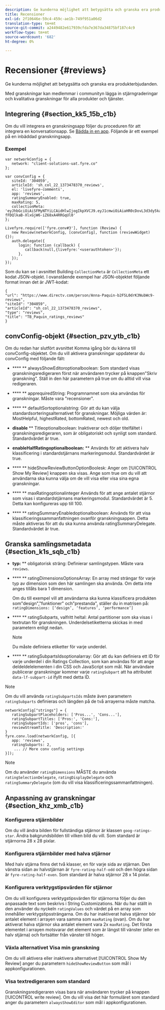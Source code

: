 ```yaml
---
description: Ge kunderna möjlighet att betygsätta och granska era produkterbjudanden.
title: Recensioner
exl-id: 2f10646e-59c4-459c-ae1b-749f951a06d2
translation-type: tm+mt
source-git-commit: a2449482e617939cfda7e367da34875bf187c4c9
workflow-type: tm+mt
source-wordcount: '682'
ht-degree: 0%

---
```


# Recensioner {#reviews}

Ge kunderna möjlighet att betygsätta och granska era produkterbjudanden.

Med granskningar kan medlemmar i communityn lägga in stjärngraderingar och kvalitativa granskningar för alla produkter och tjänster.

## Integrering {#section_kk5_15b_c1b}

Om du vill integrera en granskningsapp följer du proceduren för att integrera en konversationsapp. Se [Bädda in en app](/help/implementation/c-livefyre-identity-comp/t-using-studio-to-connect-your-social-apps-to-your-livefyre-implementation.md). Följande är ett exempel på en inbäddad granskningsapp.

### Exempel

```
var networkConfig = { 
   network: "client-solutions-uat.fyre.co" 
}; 
  
var convConfig = { 
   siteId: '304059', 
   articleId: 'sh_col_22_1373478370_reviews', 
   el: 'livefyre-comments', 
   app: 'reviews', 
   ratingSummaryEnabled: true, 
   maxRating: 5, 
   collectionMeta: 'eyJhbGciOiAiSFMyNTYiLCAidHlwIjogIkpXVCJ9.eyJ1cmwiOiAiaHR0cDovL3d3dy5kaXJlY3R2LmNvbS9wZXJzb24vQW5uYS1QYXF1aW4tYjJGU0wwZHJLM051YldjOS1yZXZpZXdzIiwgInNpdGVJZCI6ICIzMDQwNTkiLCAiYXJ0aWNsZUlkIjogInNoX2NvbF8yMl8xMzczNDc4MzcwX3Jldmlld3MiLCAidHlwZSI6ICJyZXZpZXdzIiwgInRpdGxlIjogIlRCX1BhcXVpbl9yYXRpbmdzX3Jldmlld3MifQ.hes3KMwygCG-fFDQlkaB-XlxGjW6-iZ68xA4RRGqUl0' 
}; 
  
Livefyre.require(['fyre.conv#3'], function (Review) { 
   new Review(networkConfig, [convConfig], function (reviewWidget) {}); 
   auth.delegate({ 
      login: function (callback) { 
         callback(null,{livefyre:'<userauthtoken>'}); 
      }, 
   }); 
});
```

Som du kan se i avsnittet Building `CollectionMeta` är `CollectionMeta` ett kodat JSON-objekt. I ovanstående exempel har JSON-objektet följande format innan det är JWT-kodat:

```
{ 
"url": "https://www.directv.com/person/Anna-Paquin-b2FSL0drK3NubWc9-reviews",  
"siteId": "304059",  
"articleId": "sh_col_22_1373478370_reviews",  
"type": "reviews",  
"title": "TB_Paquin_ratings_reviews" 
}
```

## convConfig-objekt {#section_pzv_ytb_c1b}

Om du redan har slutfört avsnittet Komma igång bör du känna till convConfig-objektet. Om du vill aktivera granskningar uppdaterar du convConfig med följande fält:

* **** ** alwaysShowEditoroptionalboolean: Som standard visas granskningsredigeraren först när användaren trycker på knappen&quot;Skriv granskning&quot;. Ställ in den här parametern på true om du alltid vill visa redigeraren.

* **** ** apprequiredString: Programnamnet som ska användas för granskningar. Måste vara &quot;recensioner&quot;.

* **** ** defaultSortoptionalstring: Gör att du kan välja standardsorteringsalternativet för granskningar. Möjliga värden är: MostHelpful, highestRated, bottomRated, newest och old.

* **disable** ** Titleoptionalboolean: Inaktiverar och döljer titelfältet i granskningsredigeraren, som är obligatoriskt och synligt som standard. Standardvärdet är true.

* **enableHalfRatingoptionalboolean:** **  Används för att aktivera halv klassificering i standardstjärnans markeringsmodul. Standardvärdet är true.

* **** ** hideShowReviewButtonOptionBoolesk: Anger om  [!UICONTROL Show My Review] knappen ska visas. Ange som true om du vill att användarna ska kunna välja om de vill visa eller visa sina egna granskningar.

* **** ** maxRatingoptionalinteger Används för att ange antalet stjärnor som visas i standardstjärnans markeringsmodul. Standardvärdet är 5. Detta kan konfigureras upp till 100.

* **** ** ratingSummaryEnabledoptionalboolean: Används för att visa klassificeringssammanfattningen ovanför granskningsappen. Detta måste aktiveras för att du ska kunna använda ratingSummaryDelegate. Standardvärdet är true.

## Granska samlingsmetadata {#section_k1s_sqb_c1b}

* **typ:** ** obligatorisk sträng: Definierar samlingstypen. Måste vara `reviews`.

* **** ** ratingDimensionsOptionsArray: En array med strängar för varje typ av dimension som den här samlingen ska använda. Om detta inte anges tillåts bara 1 dimension.

   Om du till exempel vill att användarna ska kunna klassificera produkten som&quot;design&quot;,&quot;funktioner&quot; och&quot;prestanda&quot;, ställer du in matrisen på: `ratingDimensions: [‘design’, ‘features’, ‘performance’]`

* **** ** ratingSubparts, valfritt heltal: Antal partitioner som ska visas i textrutan för granskningen. Underdelsetiketterna skickas in med parametern enligt nedan.

   >[!NOTE]
   >Du måste definiera etiketter för varje underdel.

* **** ** ratingSubpartsIdsoptionalarray: Gör att du kan definiera ett ID för varje underdel i din Ratings Collection, som kan användas för att ange deldeldelelementen i din CSS och JavaScript som mål. När användare publicerar granskningar kommer varje `ratingSubpart` att ha attributet `data-lf-subpart-id` ifyllt med detta ID.

>[!NOTE]
>
>Om du vill använda `ratingSubpartsIds` måste även parametern `ratingSubparts` definieras och längden på de två arrayerna måste matcha.

```
networkConfig["strings"] = { 
   ratingSubpartPlaceholders: ['Pros...', 'Cons...'], 
   ratingSubpartTitles: ['Pros:', 'Cons:'], 
   ratingSubpartIds: ['pros', 'cons'], 
   reviewStreamTitle: 'Description:' 
} 
fyre.conv.load(networkConfig, [{ 
   app: 'reviews', 
   ratingSubparts: 2, 
    ... // More conv config settings 
}]);
```

>[!NOTE]
>
>Om du använder `ratingDimensions` MÅSTE du använda `ratingSelectionDelegate`, `ratingDisplayDelegate` och `ratingSummaryDelegate` (om du vill visa klassificeringssammanfattningen).

## Anpassning av granskningar {#section_khz_xmb_c1b}

### Konfigurera stjärnbilder

Om du vill ändra bilden för fullständiga stjärnor är klassen `goog-ratings-star`. Ändra bakgrundsbilden till vilken bild du vill. Som standard är stjärnorna 28 x 28 pixlar.

### Konfigurera stjärnbilder med halva stjärnor

Med halv stjärna finns det två klasser, en för varje sida av stjärnan. Den vänstra sidan av halvstjärnan är `fyre-rating-half-odd` och den högra sidan är `fyre-rating-half-even`. Som standard är halva stjärnor 28 x 14 pixlar.

### Konfigurera verktygstipsvärden för stjärnor

Om du vill konfigurera verktygstipsvärden för stjärnorna följer du den anpassade text som beskrivs i String Customizations. När du har ställt in den använder du nyckeln `ratingValues` och värdet på en array som innehåller verktygstipssträngarna. Om du har inaktiverat halva stjärnor bör antalet element i arrayen vara samma som `maxRating` (ovan). Om du har aktiverat halva stjärnor ska antalet element vara 2x `maxRating`. Det första elementet i arrayen motsvarar det element som är längst till vänster (eller en halv stjärna) och fortsätter från vänster till höger.

### Växla alternativet Visa min granskning

Om du vill aktivera eller inaktivera alternativet [!UICONTROL Show My Review] anger du parametern `hideShowReviewButton` som mål i appkonfigurationen.

### Visa textredigeraren som standard

Granskningsredigeraren visas bara när användaren trycker på knappen [!UICONTROL write review]. Om du vill visa det här formuläret som standard anger du parametern `alwaysShowEditor` som mål i appkonfigurationen.
